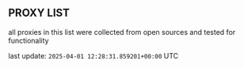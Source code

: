 ## PROXY LIST

all proxies in this list were collected from open sources and tested for functionality

last update: `2025-04-01 12:28:31.859201+00:00` UTC
